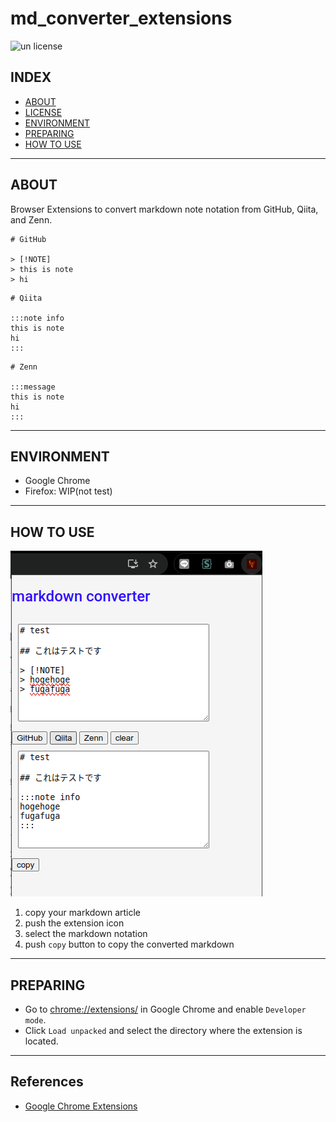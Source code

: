 # md_converter_extensions

![un license](https://img.shields.io/github/license/RyosukeDTomita/md_converter_extensions)

## INDEX

- [ABOUT](#about)
- [LICENSE](#license)
- [ENVIRONMENT](#environment)
- [PREPARING](#preparing)
- [HOW TO USE](#how-to-use)

---

## ABOUT

Browser Extensions to convert markdown note notation from GitHub, Qiita, and Zenn.

```
# GitHub

> [!NOTE]
> this is note
> hi
```

```
# Qiita

:::note info
this is note
hi
:::
```

```
# Zenn

:::message
this is note
hi
:::
```

---

## ENVIRONMENT

- Google Chrome
- Firefox: WIP(not test)

---

## HOW TO USE

![sample](./assets/sample.png)

1. copy your markdown article
2. push the extension icon
3. select the markdown notation
4. push `copy` button to copy the converted markdown

---

## PREPARING

- Go to [chrome://extensions/](chrome://extensions/) in Google Chrome and enable `Developer mode`.
- Click `Load unpacked` and select the directory where the extension is located.

---

## References

- [Google Chrome Extensions](https://developer.chrome.com/docs/extensions/)
